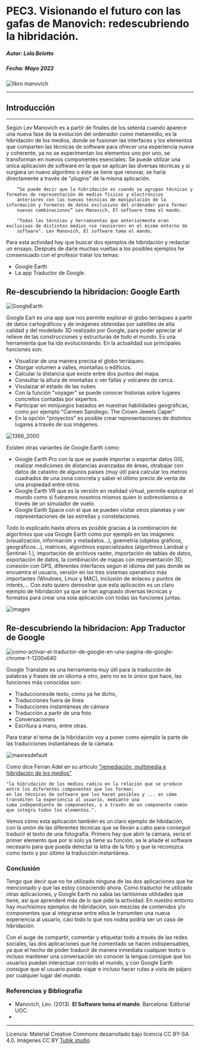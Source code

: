 # PEC3. Visionando el futuro con las gafas de Manovich: redescubriendo la hibridación.
##### Autor: ***Lola Belotto***
##### Fecha: Mayo 2022
![libro manovich](https://user-images.githubusercontent.com/104820395/166888962-618c79b7-cd19-46ef-87d1-ffac616afd5a.jpg)
***
## **Introducción**
***
Según Lev Manovich es a partir de finales de los setenta cuando aparece una nueva fase de la evolución del ordenador como metamedio, es la hibridación de los medios, donde se fusionan las interfaces y los elementos que comparten las técnicas de software para ofrecer una experiencia nueva y coherente, ya no se experimentan los elementos uno por uno, se transforman en nuevos componentes esenciales. Se puede utilizar una única aplicación de software en la que se aplican las diversas técnicas y si surgiera un nuevo algoritmo o éste se tiene que renovar, se haría directamente a través de "plugins" de la misma aplicación.

~~~
    “Se puede decir que la hibridación es cuando se agrupan técnicas y formatos de representación de medios físicos y electrónicos
    anteriores con las nuevas técnicas de manipulación de la información y formatos de datos exclusivos del ordenador para formar 
    nuevas combinaciones” Lev Manovich, El software toma el mando.
~~~
~~~
    "Todas las técnicas y herramientas que anteriormente eran exclusivas de distintos medios <se reunieron> en el mismo entorno de 
    software". Lev Manovich, El software toma el mando.
~~~

Para esta actividad hay que buscar dos ejemplos de hibridación y redactar un ensayo. Después de darle muchas vueltas a los posibles ejemplos he consensuado con el profesor tratar los temas:
- Google Earth
- La app Traductor de Google.
 

## Re-descubriendo la hibridacion: Google Earth

![GoogleEarth](https://user-images.githubusercontent.com/104820395/167006066-8b168553-2be0-4a14-a530-0519ca6ca15e.jpeg)


Google Eart es una app que nos permite explorar el globo terráqueo a partir de datos cartográficos y de imágenes obtenidas por satélites de alta calidad y del modelado 3D realizado por Google, para poder apreciar el relieve de las construcciones y estructuras de todo el mundo.
Es una herramienta que ha ido evolucionando. En la actualidad sus principales funciones son:
* Visualizar de una manera precisa el globo terráqueo.
* Otorgar volumen a valles, montañas o edificios.
* Calcular la distancia que existe entre dos puntos del mapa.
* Consultar la altura de montañas o ver fallas y volcanes de cerca.
* Visulaizar el estado de las nubes
* Con la función "voyager" se puede conocer historias sobre lugares concretos contadas por expertos.
* Participar en minijuegos basados en nuestras habilidades geográficas, como por ejemplo "Carmen Sandiego: The Crown Jewels Caper"
* En la opción "proyectos" es posible crear representaciones de distintos lugares a través de sus imágenes.



![1366_2000](https://user-images.githubusercontent.com/104820395/167016493-155841f1-83fe-41ea-8770-e4c04050a3ac.png)



Existen otras variantes de Google Earth como:
- Google Earth Pro con la que se puede importar o exportar datos GIS, realizar mediciones de distancias avanzadas de áreas, otrabajar con datos de catastro de algunos países (muy útil para calcular los metros cuadrados de una zona concreta y saber el último precio de venta de una propiedad entre otros.
- Google Earth VR que es la versión en realidad virtual, permite explorar el mundo como si fuéramos nosotros mismos quien lo sobrevolamos a través de un simulador de vuelo.
- Google Earth Space con el que se pueden visitar otros planetas y ver representaciones de las estrellas y constelaciones.

Todo lo explicado hasta ahora es posible gracias a la combinación de algoritmos que usa Google Earth como por ejemplo en las imágenes (visualización, información y metadatos...), goemetría (objetos gráficos, geográficos...), matrices, algoritmos especializados (algoritmos Landsat y Sentinel-1.), importación de archivos raster, importación de tablas de datos, exportación de datos, la combinación de mapas con representación 3D, conexión con GPS, diferentes interfaces según el idioma del país donde se encuentra el usuario, versión en los tres sistemas operativos más importantes (Windows, Linux y MAC), inclusión de enlaces y puntos de interés,... Con esto quiero demostrar que esta aplicación es un claro ejemplo de hibridación ya que se han agrupado diversas técnicas y formatos para crear una sola aplicación con todas las funciones juntas.


![images](https://user-images.githubusercontent.com/104820395/167017510-267b7d6b-1bcf-4758-a2a3-8f3e6c7f1035.jpeg)

## Re-descubriendo la hibridacion: App Traductor de Google

![como-activar-el-traductor-de-google-en-una-pagina-de-google-chrome-1-1200x640](https://user-images.githubusercontent.com/104820395/167497421-2d55e3e9-abb7-4531-b5e4-b31bdff46b6f.jpeg)


Google Translate es una herramienta muy útil para la traducción de palabras y frases de un idioma a otro, pero no es lo único que hace, las funciones más conocidas son:
* Traduccionesde texto, como ya he dicho,
* Traducciones fuera de línea
* Traducciones instantáneas de cámara
* Traducción a partir de una foto
* Conversaciones
* Escritura a mano, entre otras.

Para tratar el tema de la hibridación voy a poner como ejemplo la parte de las traducciones instantáneas de la cámara. 

![maxresdefault](https://user-images.githubusercontent.com/104820395/167498056-6e760859-d567-4da5-aa5a-f6d9395a42ef.jpeg)

Como dice Ferran Adel en su artículo ["remediación, multimedia e hibridación de los medios"](http://multimedia.uoc.edu/blogs/fem/es/remediacio-multimedia-i-hibridacio-dels-mitjans/)
~~~
"la hibridación de los medios radica en la relación que se produce entre los diferentes componentes que los forman;
en las técnicas de software que los hacen posibles y ... en cómo transmiten la experiencia al usuario, mediante una 
suma independiente de componentes, o a través de un componente común que integra todos los elementos.". 
~~~
Vemos cómo esta aplicación también es un claro ejemplo de hibidación, con la unión de las diferentes técnicas que se llevan a cabo para conseguir traducir el texto de una fotografía. Primero hay que abrir la cámara, sería el primer elemento que por sí solo ya tiene su función, se le añade el software necesario para que pueda detectar la letra de la foto y que la reconozca como texto y por último la traducción instantánea. 



### Conclusión


Tengo que decir que no he utilizado ninguna de las dos aplicaciones que he mencionado y que las estoy conociendo ahora. Como traductor he utilizado otras aplicaciones, y Google Earth no sabía las tantísimas utilidades que tiene, así que aprenderé más de lo que pide la actividad.
En nuestro entorno hay muchísimos ejemplos de hibridación, son mezclas de contenidos y/o componentes que al integrarse entre ellos le transmiten una nueva experiencia al usuario, casi todo lo que nos rodea podría ser un caso de hibridación.

Con el auge de compartir, comentar y etiquetar todo a través de las redes sociales, las dos aplicaciones que he comentado se hacen indispensables, ya que el hecho de poder traducir de manera inmediata cualquier texto o incluso mantener una conversación sin conocer la lengua consigue que los usuarios puedan interactuar con todo el mundo, y con Google Earth consigue que el usuario pueda viajar e incluso hacer rutas a vista de pájaro por cualquier lugar del mundo.


### Referencias y Bibliografía

* Manovich, Lev. (2013). **El Software toma el mando**. Barcelona: Editorial UOC. 
* 


----

Licencia: Material Creative Commons desarrollado bajo licencia CC BY-SA 4.0. Imágenes CC BY [Tubik studio](https://blog.tubikstudio.com/how-to-create-original-flat-illustrations-designers-tips/) 
